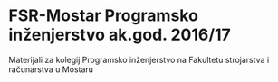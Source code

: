 # FSR-Mostar Programsko inženjerstvo ak.god. 2016/17
Materijali za kolegij Programsko inženjerstvo na Fakultetu strojarstva i računarstva u Mostaru
